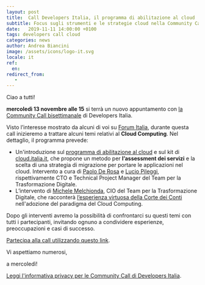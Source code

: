 ```yaml
---
layout: post
title:  Call Developers Italia, il programma di abilitazione al cloud
subtitle: Focus sugli strumenti e le strategie cloud nella Community Call del 13 dicembre
date:   2019-11-11 14:00:00 +0100
tags: developers call cloud
categories: news
author: Andrea Biancini
image: /assets/icons/logo-it.svg
locale: it
ref:
  en: 
redirect_from:
   -
---
```


Ciao a tutti!

**mercoledì 13 novembre alle 15** si terrà un nuovo appuntamento con [la Community Call bisettimanale](https://developers.italia.it/it/news/2019/09/03/una-call-per-la-community-di-Developers-Italia) di Developers Italia.

Visto l’interesse mostrato da alcuni di voi su [Forum Italia](https://forum.italia.it/), durante questa call inizieremo a trattare alcuni temi relativi al **Cloud Computing**. Nel dettaglio, il programma prevede:

- Un'introduzione sul [programma di abilitazione al cloud](https://medium.com/team-per-la-trasformazione-digitale/migrazione-in-cloud-servizi-pubblica-amministrazione-vantaggi-rischi-strategie-44ec2439bebf) e sul kit di [cloud.italia.it](https://cloud.italia.it/), che propone un metodo per **l’assessment dei servizi** e la scelta di una strategia di migrazione per portare le applicazioni nel cloud. Intervento a cura di [Paolo De Rosa](https://teamdigitale.governo.it/it/people/paolo-de-rosa.html) e [Lucio Pileggi](https://teamdigitale.governo.it/it/people/lucio-pileggi.html), rispettivamente CTO e Technical Project Manager del Team per la Trasformazione Digitale.
- L’intervento di [Michele Melchionda](https://teamdigitale.governo.it/it/people/michele-melchionda), CIO del Team per la Trasformazione Digitale, che racconterà [l’esperienza virtuosa della Corte dei Conti](https://medium.com/team-per-la-trasformazione-digitale/club-digitali-virtuosi-corte-dei-conti-idea-pa-cloud-connettivita-spc2-92771ae81428) nell'adozione del paradigma del Cloud Computing.

Dopo gli interventi avremo la possibilità di confrontarci su questi temi con tutti i partecipanti, invitando ognuno a condividere esperienze, preoccupazioni e casi di successo.

[Partecipa alla call utilizzando questo link](https://zoom.us/j/980887806).

Vi aspettiamo numerosi,

a mercoledì!




[Leggi l'informativa privacy per le Community Call di Developers Italia](https://developers.italia.it/it/info-privacy-communitycall/).
